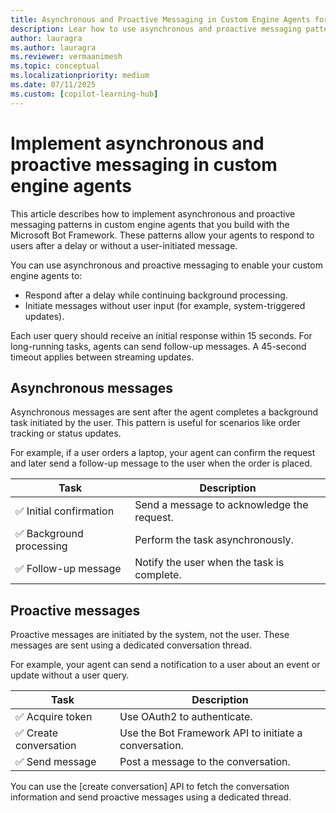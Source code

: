 ```yaml
---
title: Asynchronous and Proactive Messaging in Custom Engine Agents for Microsoft 365
description: Lear how to use asynchronous and proactive messaging patterns in your custom engine agents.
author: lauragra
ms.author: lauragra
ms.reviewer: vermaanimesh
ms.topic: conceptual
ms.localizationpriority: medium
ms.date: 07/11/2025
ms.custom: [copilot-learning-hub]
---
```


# Implement asynchronous and proactive messaging in custom engine agents

This article describes how to implement asynchronous and proactive messaging patterns in custom engine agents that you build with the Microsoft Bot Framework. These patterns allow your agents to respond to users after a delay or without a user-initiated message.

You can use asynchronous and proactive messaging to enable your custom engine agents to:

- Respond after a delay while continuing background processing.
- Initiate messages without user input (for example, system-triggered updates).

Each user query should receive an initial response within 15 seconds. For long-running tasks, agents can send follow-up messages. A 45-second timeout applies between streaming updates.

## Asynchronous messages

Asynchronous messages are sent after the agent completes a background task initiated by the user. This pattern is useful for scenarios like order tracking or status updates.

For example, if a user orders a laptop, your agent can confirm the request and later send a follow-up message to the user when the order is placed.

| Task | Description |
|------|-------------|
| ✅ Initial confirmation | Send a message to acknowledge the request. |
| ✅ Background processing | Perform the task asynchronously. |
| ✅ Follow-up message | Notify the user when the task is complete. |

## Proactive messages

Proactive messages are initiated by the system, not the user. These messages are sent using a dedicated conversation thread.

For example, your agent can send a notification to a user about an event or update without a user query.

| Task | Description |
|------|-------------|
| ✅ Acquire token | Use OAuth2 to authenticate. |
| ✅ Create conversation | Use the Bot Framework API to initiate a conversation. |
| ✅ Send message | Post a message to the conversation. |

You can use the [create conversation] API to fetch the conversation information and send proactive messages using a dedicated thread.